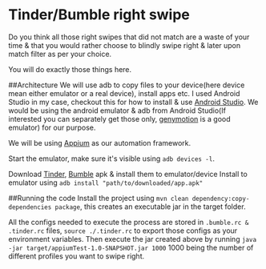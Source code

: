 # Tinder/Bumble right swipe

Do you think all those right swipes that did not match are a waste of your time & that you would rather choose to blindly swipe right & later upon match filter as per your choice. 

You will do exactly those things here.

##Architecture
We will use adb to copy files to your device(here device mean either emulator or a real device), install apps etc.
I used Android Studio in my case, checkout this for how to install & use [Android Studio](https://developer.android.com/studio/install).
We would be using the android emulator & adb from Android Studio(If interested you can separately get those only, [genymotion](https://www.genymotion.com/download/) is a good emulator) for our purpose.

We will be using [Appium](https://appium.io/) as our automation framework.

Start the emulator, make sure it's visible using `adb devices -l`.

Download [Tinder](https://en.softonic.com/download/tinder/android/post-download), [Bumble](https://en.softonic.com/download/bumble/android/post-download) apk & install them to emulator/device 
Install to emulator using
`adb install "path/to/downloaded/app.apk"`

##Running the code
Install the project using `mvn clean dependency:copy-dependencies package`, this creates an executable jar in the target folder.

All the configs needed to execute the process are stored in `.bumble.rc & .tinder.rc` files, `source ./.tinder.rc` to export those configs as your environment variables.
Then execute the jar created above  by running `java -jar target/appiumTest-1.0-SNAPSHOT.jar 1000` 1000 being the number of different profiles you want to swipe right.